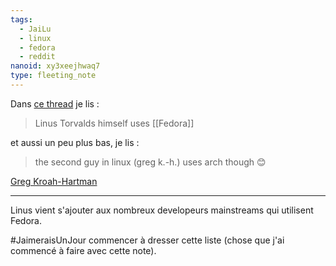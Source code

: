 ```yaml
---
tags:
  - JaiLu
  - linux
  - fedora
  - reddit
nanoid: xy3xeejhwaq7
type: fleeting_note
---
```

Dans [ce thread](https://old.reddit.com/r/linux/comments/1ctxg48/linus_torvalds_on_dogfooding_the_linux_kernel/) je lis :

> Linus Torvalds himself uses [[Fedora]]

et aussi un peu plus bas, je lis :

> the second guy in linux (greg k.-h.) uses arch though 😊

[Greg Kroah-Hartman](https://en.wikipedia.org/wiki/Greg_Kroah-Hartman)

---

Linus vient s'ajouter aux nombreux developeurs mainstreams qui utilisent Fedora.

#JaimeraisUnJour commencer à dresser cette liste (chose que j'ai commencé à faire avec cette note).

